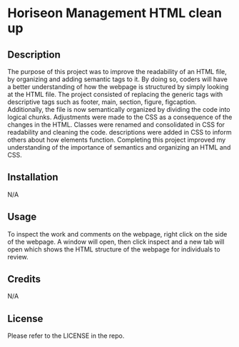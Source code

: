 # Horiseon Management HTML clean up


## Description

The purpose of this project was to improve the readability of an HTML file, by organizing and adding semantic tags to it. By doing so, coders will have a better understanding of how the webpage is structured by simply looking at the HTML file.
The project consisted of replacing the generic tags with descriptive tags such as footer, main, section, figure, figcaption. Additionally, the file is now semantically organized by dividing the code into logical chunks. 
Adjustments were made to the CSS as a consequence of the changes in the HTML. Classes were renamed and consolidated in CSS for readability and cleaning the code. descriptions were added in CSS to inform others about how elements function. 
Completing this project improved my understanding of the importance of semantics and organizing an HTML and CSS.

## Installation 

N/A

## Usage

To inspect the work and comments on the webpage, right click on the side of the webpage. A window will open, then click inspect and a new tab will open which shows the HTML structure of the webpage for individuals to review. 

## Credits

N/A

## License

Please refer to the LICENSE in the repo.
